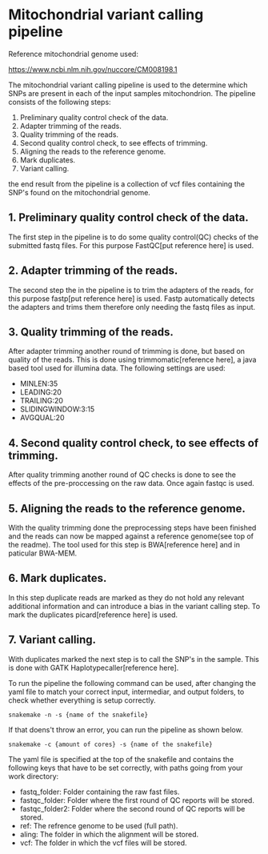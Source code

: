 # Mitochondrial variant calling pipeline

Reference mitochondrial genome used:

https://www.ncbi.nlm.nih.gov/nuccore/CM008198.1

The mitochondrial variant calling pipeline is used to the determine which SNPs are present in each of the input samples mitochondrion. The pipeline consists of the following steps:

1. Preliminary quality control check of the data.
2. Adapter trimming of the reads.
3. Quality trimming of the reads.
4. Second quality control check, to see effects of trimming.
5. Aligning the reads to the reference genome.
6. Mark duplicates.
7. Variant calling.

the end result from the pipeline is a collection of vcf files containing the SNP's found on the mitochondrial genome.

## 1. Preliminary quality control check of the data.

The first step in the pipeline is to do some quality control(QC) checks of the submitted fastq files. For this purpose FastQC[put reference here] is used. 

## 2. Adapter trimming of the reads.

The second step the in the pipeline is to trim the adapters of the reads, for this purpose fastp[put reference here] is used. Fastp automatically detects the adapters and trims them therefore only needing the fastq files as input.

## 3. Quality trimming of the reads.

After adapter trimming another round of trimming is done, but based on quality of the reads. This is done using trimmomatic[reference here], a java based tool used for illumina data. The following settings are used:

- MINLEN:35
- LEADING:20
- TRAILING:20 
- SLIDINGWINDOW:3:15 
- AVGQUAL:20

## 4. Second quality control check, to see effects of trimming.

After quality trimming another round of QC checks is done to see the effects of the pre-proccessing on the raw data. Once again fastqc is used.

## 5. Aligning the reads to the reference genome.

With the quality trimming done the preprocessing steps have been finished and the reads can now be mapped against a reference genome(see top of the readme). The tool used for this step is BWA[reference here] and in paticular BWA-MEM.  

## 6. Mark duplicates.

In this step duplicate reads are marked as they do not hold any relevant additional information and can introduce a bias in the variant calling step. To mark the duplicates picard[reference here] is used. 

## 7. Variant calling.

With duplicates marked the next step is to call the SNP's in the sample. This is done with GATK Haplotypecaller[reference here].

To run the pipeline the following command can be used, after changing the yaml file to match your correct input, intermediar, and output folders, to check whether everything is setup correctly.

	snakemake -n -s {name of the snakefile}


If that doens't throw an error, you can run the pipeline as shown below.

	snakemake -c {amount of cores} -s {name of the snakefile}

The yaml file is specified at the top of the snakefile and contains the following keys that have to be set correctly, with paths going from your work directory:

- fastq_folder: Folder containing the raw fast files.
- fastqc_folder: Folder where the first round of QC reports will be stored.
- fastqc_folder2: Folder where the second round of QC reports will be stored.
- ref: The refrence genome to be used (full path).
- aling: The folder in which the alignment will be stored.
- vcf: The folder in which the vcf files will be stored.